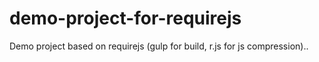 # demo-project-for-requirejs 
Demo project based on requirejs (gulp for build, r.js for js compression)..
